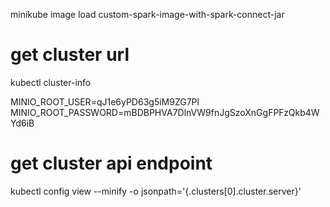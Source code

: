 minikube image load custom-spark-image-with-spark-connect-jar

# get cluster url
kubectl cluster-info

MINIO_ROOT_USER=qJ1e6yPD63g5iM9ZG7Pl
MINIO_ROOT_PASSWORD=mBDBPHVA7DlnVW9fnJgSzoXnGgFPFzQkb4WYd6iB


# get cluster api endpoint
kubectl config view --minify -o jsonpath='{.clusters[0].cluster.server}'